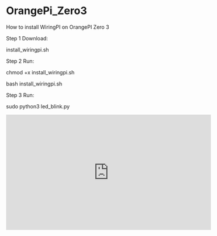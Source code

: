 # OrangePi_Zero3

How to install WiringPI on OrangePI Zero 3

Step 1 Download:

install_wiringpi.sh

Step 2 Run:

chmod +x install_wiringpi.sh

bash install_wiringpi.sh

Step 3 Run:

sudo python3 led_blink.py

<iframe width="560" height="315" src="https://www.youtube.com/embed/iP4G4-nH9pA?si=vBCwj9t42lMzXkwu" title="YouTube video player" frameborder="0" allow="accelerometer; autoplay; clipboard-write; encrypted-media; gyroscope; picture-in-picture; web-share" referrerpolicy="strict-origin-when-cross-origin" allowfullscreen></iframe>
